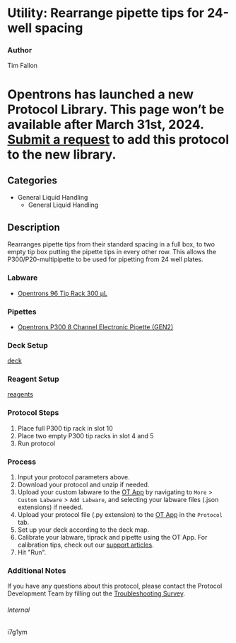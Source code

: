 # Utility: Rearrange pipette tips for 24-well spacing


### Author
Tim Fallon



# Opentrons has launched a new Protocol Library. This page won’t be available after March 31st, 2024. [Submit a request](https://docs.google.com/forms/d/e/1FAIpQLSdYYp9QCKow4nn0KlCVsMS3HX0eJ0N9O7-erajKvcpT0lWbSg/viewform) to add this protocol to the new library.

## Categories
* General Liquid Handling
	* General Liquid Handling


## Description
Rearranges pipette tips from their standard spacing in a full box, to two empty tip box putting the pipette tips in every other row. This allows the P300/P20-multipipette to be used for pipetting from 24 well plates.


### Labware
* [Opentrons 96 Tip Rack 300 µL](https://shop.opentrons.com/collections/opentrons-tips/products/opentrons-300ul-tips)


### Pipettes
* [Opentrons P300 8 Channel Electronic Pipette (GEN2)](https://shop.opentrons.com/8-channel-electronic-pipette/)


### Deck Setup
[deck](https://drive.google.com/open?id=1549-GH5Qyzv7JzDqJG7ZLGkNzckp_PLq)


### Reagent Setup
[reagents](![reagents](https://opentrons-protocol-library-website.s3.amazonaws.com/custom-README-images/i7g1ym/reagents.png))


### Protocol Steps
1. Place full P300 tip rack in slot 10
2. Place two empty P300 tip racks in slot 4 and 5
3. Run protocol


### Process
1. Input your protocol parameters above.
2. Download your protocol and unzip if needed.
3. Upload your custom labware to the [OT App](https://opentrons.com/ot-app) by navigating to `More` > `Custom Labware` > `Add Labware`, and selecting your labware files (.json extensions) if needed.
4. Upload your protocol file (.py extension) to the [OT App](https://opentrons.com/ot-app) in the `Protocol` tab.
5. Set up your deck according to the deck map.
6. Calibrate your labware, tiprack and pipette using the OT App. For calibration tips, check out our [support articles](https://support.opentrons.com/en/collections/1559720-guide-for-getting-started-with-the-ot-2).
7. Hit "Run".


### Additional Notes
If you have any questions about this protocol, please contact the Protocol Development Team by filling out the [Troubleshooting Survey](https://protocol-troubleshooting.paperform.co/).


###### Internal
i7g1ym
